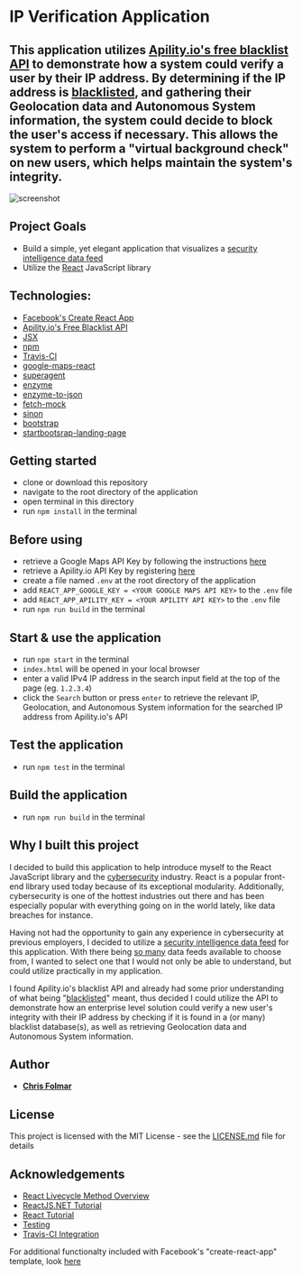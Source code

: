 # IP Verification Application 

## This application utilizes [Apility.io's free blacklist API](https://apility.io/) to demonstrate how a system could verify a user by their IP address. By determining if the IP address is [blacklisted](https://www.whatismyip.com/why-is-my-ip-blacklisted/), and gathering their Geolocation data and Autonomous System information, the system could decide to block the user's access if necessary.  This allows the system to perform a "virtual background check" on new users, which helps maintain the system's integrity.

![screenshot](https://github.com/clfolmar/travis-react-ipverifier/blob/master/application-screenshot.jpg)

## Project Goals
- Build a simple, yet elegant application that visualizes a [security intelligence data feed](https://whatis.techtarget.com/definition/threat-intelligence-feed)
- Utilize the [React](https://reactjs.org/) JavaScript library

## Technologies:
- [Facebook's Create React App](https://github.com/facebookincubator/create-react-app)
- [Apility.io's Free Blacklist API](https://apility.io/apidocs/)
- [JSX](https://jsx.github.io/)
- [npm](https://github.com/npm/npm)
- [Travis-CI](https://travis-ci.com/)
- [google-maps-react](https://www.npmjs.com/package/google-maps-react)
- [superagent](https://visionmedia.github.io/superagent/)
- [enzyme](https://github.com/airbnb/enzyme)
- [enzyme-to-json](https://github.com/adriantoine/enzyme-to-json)
- [fetch-mock](https://github.com/wheresrhys/fetch-mock)
- [sinon](http://sinonjs.org/)
- [bootstrap](https://getbootstrap.com/)
- [startbootsrap-landing-page](https://github.com/BlackrockDigital/startbootstrap-landing-page)

## Getting started
- clone or download this repository
- navigate to the root directory of the application
- open terminal in this directory
- run `npm install` in the terminal
## Before using
- retrieve a Google Maps API Key by following the instructions [here](https://developers.google.com/maps/documentation/javascript/get-api-key)
- retrieve a Apility.io API Key by registering [here](https://dashboard.apility.io/#/register)
- create a file named `.env` at the root directory of the application
- add `REACT_APP_GOOGLE_KEY = <YOUR GOOGLE MAPS API KEY>` to the `.env` file
- add `REACT_APP_APILITY_KEY = <YOUR APILITY API KEY>` to the `.env` file
- run `npm run build` in the terminal
## Start & use the application
- run `npm start` in the terminal
- `index.html` will be opened in your local browser
- enter a valid IPv4 IP address in the search input field at the top of the page (eg. `1.2.3.4`)
- click the `Search` button or press `enter` to retrieve the relevant IP, Geolocation, and Autonomous System information for the searched IP address from Apility.io's API
## Test the application
- run `npm test` in the terminal
## Build the application
- run `npm run build` in the terminal

## Why I built this project
I decided to build this application to help introduce myself to the React JavaScript library and the [cybersecurity](https://searchsecurity.techtarget.com/definition/cybersecurity) industry.  React is a popular front-end library used today because of its exceptional modularity.  Additionally, cybersecurity is one of the hottest industries out there and has been especially popular with everything going on in the world lately, like data breaches for instance.

Having not had the opportunity to gain any experience in cybersecurity at previous employers, I decided to utilize a [security intelligence data feed](https://whatis.techtarget.com/definition/threat-intelligence-feed) for this application.  With there being [so many](https://github.com/hslatman/awesome-threat-intelligence) data feeds available to choose from, I wanted to select one that I would not only be able to understand, but could utilize practically in my application.

I found Apility.io's blacklist API and already had some prior understanding of what being "[blacklisted](https://www.whatismyip.com/why-is-my-ip-blacklisted/)" meant, thus decided I could utilize the API to demonstrate how an enterprise level solution could verify a new user's integrity with their IP address by checking if it is found in a (or many) blacklist database(s), as well as retrieving Geolocation data and Autonomous System information.

## Author
- <strong>[Chris Folmar](https://www.linkedin.com/in/clfolmar/)</strong>

## License
This project is licensed with the MIT License - see the [LICENSE.md](https://github.com/clfolmar/travis-react-ipverifier/blob/master/LICENSE.md) file for details

## Acknowledgements
- [React Livecycle Method Overview](https://engineering.musefind.com/react-lifecycle-methods-how-and-when-to-use-them-2111a1b692b1)
- [ReactJS.NET Tutorial](https://reactjs.net/getting-started/tutorial_aspnet4.html)
- [React Tutorial](https://www.youtube.com/watch?v=N1J7Q1qJPQM&t=3s)
- [Testing](https://medium.com/wehkamp-techblog/unit-testing-your-react-application-with-jest-and-enzyme-81c5545cee45)
- [Travis-CI Integration](https://medium.com/@bezgachev/6-simple-steps-to-automatically-test-and-deploy-your-javascript-app-to-github-pages-c4c32a34bcb1)

For additional functionalty included with Facebook's "create-react-app" template, look [here](https://github.com/clfolmar/travis-react-ipverifier/blob/master/src/README.md)
